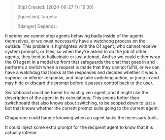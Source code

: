 
>[!tip] Created: [2024-09-27 Fri 16:30]

>[!question] Targets: 

>[!danger] Depends: 

It seems we cannot stop agents behaving badly inside of the agents themselves, or we must necessarily have a watchdog process on the outside. This problem is highlighted with the O1 agent, who cannot receive system prompts, or files, so when they're asked to do the job of other agents, they tend to hallucinate or just attempt. And so we could either wrap the O1 agent in a model up front that safeguards the chat that goes in and performs a switch when a request is made that they cannot fulfill, or we can have a watchdog that looks at the responses and decides whether it was a superior or inferior response, and may take switching action, or jump in and may hide or discard the prompt before it passes control back to the user.

Switchboard could be tuned for each given agent, and it might use the description of the agent in its calculations.  This seems better than switchboard that also knows about switching, to be scoped down to just a bot that knows whether the current prompt suits going to the current agent.

Chaparone could handle knowing when an agent lacks the necessary tools.

It could inject some extra prompt for the recipient agent to know that it is actually inferior.